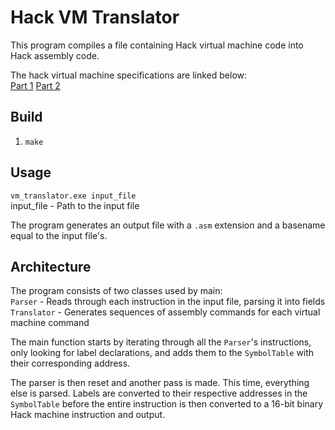 # Hack VM Translator

This program compiles a file containing Hack virtual machine code into Hack assembly code.

The hack virtual machine specifications are linked below:  
[Part 1](http://www.cs.huji.ac.il/course/2002/nand2tet/docs/ch_7_vm_I.pdf)
[Part 2](http://www.cs.huji.ac.il/course/2002/nand2tet/docs/ch_8_vm_II.pdf)

## Build

1. `make`

## Usage

`vm_translator.exe input_file`  
input_file - Path to the input file

The program generates an output file with a `.asm` extension and a basename equal to the input file's.

## Architecture

The program consists of two classes used by main:  
`Parser` - Reads through each instruction in the input file, parsing it into fields  
`Translator` - Generates sequences of assembly commands for each virtual machine command

The main function starts by iterating through all the `Parser`'s instructions, only looking for label declarations, and adds them to the `SymbolTable` with their corresponding address.

The parser is then reset and another pass is made. This time, everything else is parsed. Labels are converted to their respective addresses in the `SymbolTable` before the entire instruction is then converted to a 16-bit binary Hack machine instruction and output.
